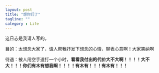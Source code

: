 ```yaml
---
layout: post
title: "想你们了"
tagline: ""
category : Life
---
```



这日志是我请人写的。

目的：太想念大家了，请人帮我抒发下想念的心情，聊表心意啊！大家笑纳啊

待遇：被人用空手道打一个小时，**看看我付出的代价大不大啊！！！！大不大！！！你们有木有想我啊！！！！有木有！！！有木有！！！**